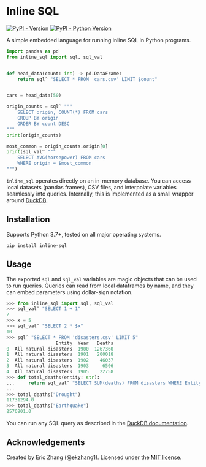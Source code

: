 # Inline SQL

[![PyPI - Version](https://img.shields.io/pypi/v/inline-sql.svg)](https://pypi.org/project/inline-sql)
[![PyPI - Python Version](https://img.shields.io/pypi/pyversions/inline-sql.svg)](https://pypi.org/project/inline-sql)

A simple embedded language for running inline SQL in Python programs.

```python
import pandas as pd
from inline_sql import sql, sql_val


def head_data(count: int) -> pd.DataFrame:
    return sql^ "SELECT * FROM 'cars.csv' LIMIT $count"


cars = head_data(50)

origin_counts = sql^ """
    SELECT origin, COUNT(*) FROM cars
    GROUP BY origin
    ORDER BY count DESC
"""
print(origin_counts)

most_common = origin_counts.origin[0]
print(sql_val^ """
    SELECT AVG(horsepower) FROM cars
    WHERE origin = $most_common
""")
```

`inline_sql` operates directly on an in-memory database. You can access local datasets (pandas frames), CSV files, and interpolate variables seamlessly into queries. Internally, this is implemented as a small wrapper around [DuckDB](https://duckdb.org/).

## Installation

Supports Python 3.7+, tested on all major operating systems.

```console
pip install inline-sql
```

## Usage

The exported `sql` and `sql_val` variables are magic objects that can be used to run queries. Queries can read from local dataframes by name, and they can embed parameters using dollar-sign notation.

```python
>>> from inline_sql import sql, sql_val
>>> sql_val^ "SELECT 1 + 1"
2
>>> x = 5
>>> sql_val^ "SELECT 2 * $x"
10
>>> sql^ "SELECT * FROM 'disasters.csv' LIMIT 5"
                  Entity  Year   Deaths
0  All natural disasters  1900  1267360
1  All natural disasters  1901   200018
2  All natural disasters  1902    46037
3  All natural disasters  1903     6506
4  All natural disasters  1905    22758
>>> def total_deaths(entity: str):
...     return sql_val^ "SELECT SUM(deaths) FROM disasters WHERE Entity = $entity"
...
>>> total_deaths("Drought")
11731294.0
>>> total_deaths("Earthquake")
2576801.0
```

You can run any SQL query as described in the [DuckDB documentation](https://duckdb.org/docs/guides/).

## Acknowledgements

Created by Eric Zhang ([@ekzhang1](https://twitter.com/ekzhang1)). Licensed under the [MIT license](LICENSE).
